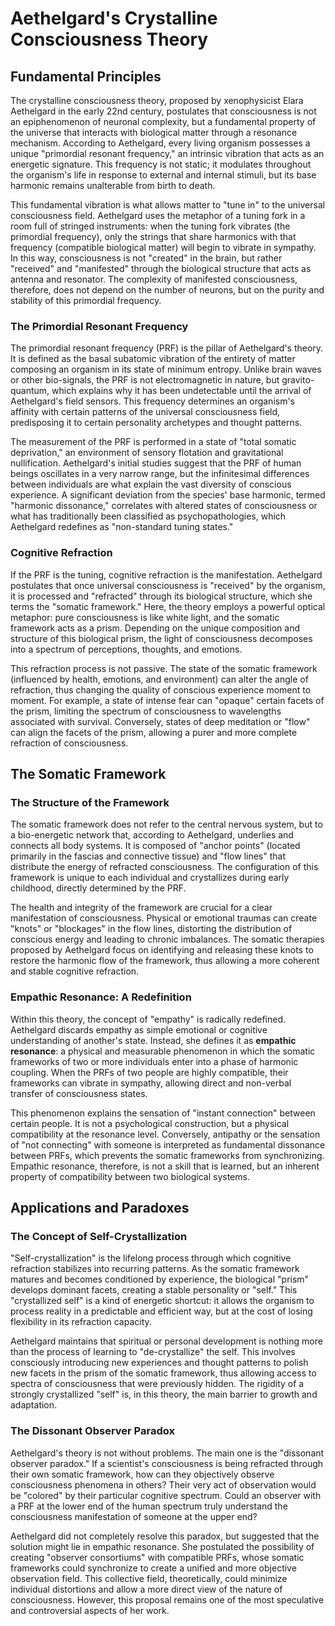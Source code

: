 # **Aethelgard's Crystalline Consciousness Theory**

## **Fundamental Principles**

The crystalline consciousness theory, proposed by xenophysicist Elara Aethelgard in the early 22nd century, postulates that consciousness is not an epiphenomenon of neuronal complexity, but a fundamental property of the universe that interacts with biological matter through a resonance mechanism. According to Aethelgard, every living organism possesses a unique "primordial resonant frequency," an intrinsic vibration that acts as an energetic signature. This frequency is not static; it modulates throughout the organism's life in response to external and internal stimuli, but its base harmonic remains unalterable from birth to death.

This fundamental vibration is what allows matter to "tune in" to the universal consciousness field. Aethelgard uses the metaphor of a tuning fork in a room full of stringed instruments: when the tuning fork vibrates (the primordial frequency), only the strings that share harmonics with that frequency (compatible biological matter) will begin to vibrate in sympathy. In this way, consciousness is not "created" in the brain, but rather "received" and "manifested" through the biological structure that acts as antenna and resonator. The complexity of manifested consciousness, therefore, does not depend on the number of neurons, but on the purity and stability of this primordial frequency.

### **The Primordial Resonant Frequency**

The primordial resonant frequency (PRF) is the pillar of Aethelgard's theory. It is defined as the basal subatomic vibration of the entirety of matter composing an organism in its state of minimum entropy. Unlike brain waves or other bio-signals, the PRF is not electromagnetic in nature, but gravito-quantum, which explains why it has been undetectable until the arrival of Aethelgard's field sensors. This frequency determines an organism's affinity with certain patterns of the universal consciousness field, predisposing it to certain personality archetypes and thought patterns.

The measurement of the PRF is performed in a state of "total somatic deprivation," an environment of sensory flotation and gravitational nullification. Aethelgard's initial studies suggest that the PRF of human beings oscillates in a very narrow range, but the infinitesimal differences between individuals are what explain the vast diversity of conscious experience. A significant deviation from the species' base harmonic, termed "harmonic dissonance," correlates with altered states of consciousness or what has traditionally been classified as psychopathologies, which Aethelgard redefines as "non-standard tuning states."

### **Cognitive Refraction**

If the PRF is the tuning, cognitive refraction is the manifestation. Aethelgard postulates that once universal consciousness is "received" by the organism, it is processed and "refracted" through its biological structure, which she terms the "somatic framework." Here, the theory employs a powerful optical metaphor: pure consciousness is like white light, and the somatic framework acts as a prism. Depending on the unique composition and structure of this biological prism, the light of consciousness decomposes into a spectrum of perceptions, thoughts, and emotions.

This refraction process is not passive. The state of the somatic framework (influenced by health, emotions, and environment) can alter the angle of refraction, thus changing the quality of conscious experience moment to moment. For example, a state of intense fear can "opaque" certain facets of the prism, limiting the spectrum of consciousness to wavelengths associated with survival. Conversely, states of deep meditation or "flow" can align the facets of the prism, allowing a purer and more complete refraction of consciousness.

## **The Somatic Framework**

### **The Structure of the Framework**

The somatic framework does not refer to the central nervous system, but to a bio-energetic network that, according to Aethelgard, underlies and connects all body systems. It is composed of "anchor points" (located primarily in the fascias and connective tissue) and "flow lines" that distribute the energy of refracted consciousness. The configuration of this framework is unique to each individual and crystallizes during early childhood, directly determined by the PRF.

The health and integrity of the framework are crucial for a clear manifestation of consciousness. Physical or emotional traumas can create "knots" or "blockages" in the flow lines, distorting the distribution of conscious energy and leading to chronic imbalances. The somatic therapies proposed by Aethelgard focus on identifying and releasing these knots to restore the harmonic flow of the framework, thus allowing a more coherent and stable cognitive refraction.

### **Empathic Resonance: A Redefinition**

Within this theory, the concept of "empathy" is radically redefined. Aethelgard discards empathy as simple emotional or cognitive understanding of another's state. Instead, she defines it as **empathic resonance**: a physical and measurable phenomenon in which the somatic frameworks of two or more individuals enter into a phase of harmonic coupling. When the PRFs of two people are highly compatible, their frameworks can vibrate in sympathy, allowing direct and non-verbal transfer of consciousness states.

This phenomenon explains the sensation of "instant connection" between certain people. It is not a psychological construction, but a physical compatibility at the resonance level. Conversely, antipathy or the sensation of "not connecting" with someone is interpreted as fundamental dissonance between PRFs, which prevents the somatic frameworks from synchronizing. Empathic resonance, therefore, is not a skill that is learned, but an inherent property of compatibility between two biological systems.

## **Applications and Paradoxes**

### **The Concept of Self-Crystallization**

"Self-crystallization" is the lifelong process through which cognitive refraction stabilizes into recurring patterns. As the somatic framework matures and becomes conditioned by experience, the biological "prism" develops dominant facets, creating a stable personality or "self." This "crystallized self" is a kind of energetic shortcut: it allows the organism to process reality in a predictable and efficient way, but at the cost of losing flexibility in its refraction capacity.

Aethelgard maintains that spiritual or personal development is nothing more than the process of learning to "de-crystallize" the self. This involves consciously introducing new experiences and thought patterns to polish new facets in the prism of the somatic framework, thus allowing access to spectra of consciousness that were previously hidden. The rigidity of a strongly crystallized "self" is, in this theory, the main barrier to growth and adaptation.

### **The Dissonant Observer Paradox**

Aethelgard's theory is not without problems. The main one is the "dissonant observer paradox." If a scientist's consciousness is being refracted through their own somatic framework, how can they objectively observe consciousness phenomena in others? Their very act of observation would be "colored" by their particular cognitive spectrum. Could an observer with a PRF at the lower end of the human spectrum truly understand the consciousness manifestation of someone at the upper end?

Aethelgard did not completely resolve this paradox, but suggested that the solution might lie in empathic resonance. She postulated the possibility of creating "observer consortiums" with compatible PRFs, whose somatic frameworks could synchronize to create a unified and more objective observation field. This collective field, theoretically, could minimize individual distortions and allow a more direct view of the nature of consciousness. However, this proposal remains one of the most speculative and controversial aspects of her work.